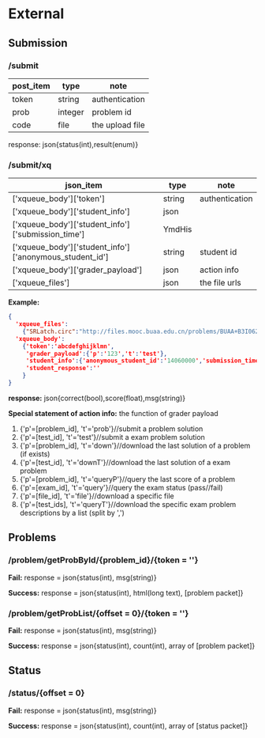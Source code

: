 # External

## Submission

### /submit

| post_item | type    | note            |
| --------- | ------- | --------------- |
| token     | string  | authentication  |
| prob      | integer | problem id      |
| code      | file    | the upload file |

response: json{status(int),result(enum)}

### /submit/xq

| json_item                                | type   | note           |
| ---------------------------------------- | ------ | -------------- |
| \['xqueue_body'\]\['token'\]             | string | authentication |
| \['xqueue_body'\]\['student_info'\]      | json   |                |
| \['xqueue_body'\]\['student_info'\]['submission_time'] | YmdHis |                |
| \['xqueue_body'\]\['student_info'\]['anonymous_student_id'] | string | student id     |
| \['xqueue_body'\]\['grader_payload'\]    | json   | action info    |
| ['xqueue_files']                         | json   | the file urls  |

**Example:**

```json
{
  'xqueue_files':
  	{"SRLatch.circ":"http://files.mooc.buaa.edu.cn/problems/BUAA+B3I062410+2016_T1/co-queue/3f82686a36994a6e90106482cd14a951/SRLatch.circ"},
  'xqueue_body':
  	{'token':'abcdefghijklmn',
     'grader_payload':{'p':'123','t':'test'},
     'student_info':{'anonymous_student_id':'14060000','submission_time':'20160808080808'},
     'student_response':''
    }
}
```
**response:** json{correct(bool),score(float),msg(string)}

**Special statement of action info:**	the function of grader payload

1. {'p'=[problem_id], 't'='prob'}//submit a problem solution
2. {'p'=[test_id], 't'='test'}//submit a exam problem solution
3. {'p'=[problem_id], 't'='down'}//download the last solution of a problem (if exists)
4. {'p'=[test_id], 't'='downT'}//download the last solution of a exam problem
5. {'p'=[problem_id], 't'='queryP'}//query the last score of a problem
6. {'p'=[exam_id], 't'='query'}//query the exam status (pass//fail)
7. {'p'=[file_id], 't'='file'}//download a specific file
8. {'p'=[test_ids], 't'='queryT'}//download the specific exam problem descriptions by a list (split by ',')

## Problems

### /problem/getProbById/{problem_id}/{token = ''}

**Fail:** response = json{status(int), msg(string)}

**Success:** response = json{status(int), html(long text), [problem packet]}

### /problem/getProbList/{offset = 0}/{token = ''}

**Fail:** response = json{status(int), msg(string)}

**Success:** response = json{status(int), count(int), array of [problem packet]}

## Status

### /status/{offset = 0}

**Fail:** response = json{status(int), msg(string)}

**Success:** response = json{status(int), count(int), array of [status packet]}

